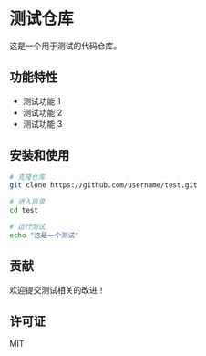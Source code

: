 # 测试仓库

这是一个用于测试的代码仓库。

## 功能特性

- 测试功能 1
- 测试功能 2
- 测试功能 3

## 安装和使用

```bash
# 克隆仓库
git clone https://github.com/username/test.git

# 进入目录
cd test

# 运行测试
echo "这是一个测试"
```

## 贡献

欢迎提交测试相关的改进！

## 许可证

MIT
